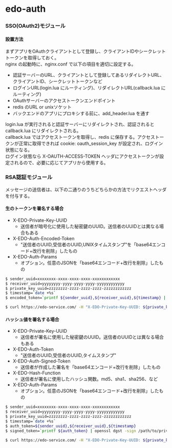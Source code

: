 edo-auth
=======

### SSO(OAuth2)モジュール

#### 設置方法

まずアプリをOAuthクライアントとして登録し、クライアントIDやシークレットトークンを取得しておく。  
nginx の起動時に、nginx.conf で以下の項目を適切に設定する。  

* 認証サーバーのURL、クライアントとして登録してあるリダイレクトURL、クライアントID、シークレットトークンなど  
* ログインURL(login.lua にルーティング)、リダイレクトURL(callback.lua にルーティング)  
* OAuthサーバーのアクセストークンエンドポイント  
* redis のURL or unixソケット  
* バックエンドのアプリにプロキシする前に、add_header.lua を通す  

login.lua が実行されると認証サーバーにリダイレクトされ、認証されると callback.lua にリダイレクトされる。  
callback.lua ではアクセストークンを取得し、redis に保存する。アクセストークンが正常に取得できれば cookie: oauth_session_key が設定され、ログイン状態になる。  
ログイン状態なら X-OAUTH-ACCESS-TOKEN ヘッダにアクセストークンが設定されるので、必要に応じてアプリから使用する。  

### RSA認証モジュール

メッセージの送信者は、以下の二通りのうちどちらかの方法でリクエストヘッダを付与する。  

#### 生のトークンを署名する場合

* X-EDO-Private-Key-UUID
  * 送信者が暗号化に使用した秘密鍵のUUID。送信者のUUIDとは異なる場合もある
* X-EDO-Auth-Encoded-Token
  * "送信者のUUID,受信者のUUID,UNIXタイムスタンプ"を「base64エンコード+改行を削除」したもの
* X-EDO-Auth-Params
  * オプション。任意のJSONを「base64エンコード+改行を削除」したもの

```sh
$ sender_uuid=xxxxxxxx-xxxx-xxxx-xxxx-xxxxxxxxxxxx
$ receiver_uuid=yyyyyyyy-yyyy-yyyy-yyyy-yyyyyyyyyyyy
$ private_key_uuid=zzzzzzzz-zzzz-zzzz-zzzz-zzzzzzzzzzzz
$ timestamp=`date +%s`
$ encoded_token=`printf ${sender_uuid},${receiver_uuid},${timestamp} | openssl rsautl -sign -inkey /path/to/private.key | openssl base64 | tr -d '\n'`

$ curl https://edo-service.com/ -H "X-EDO-Private-Key-UUID: ${private_key_uuid}" -H "X-EDO-Auth-Encoded-Token: ${encoded_token}" -H "X-EDO-Auth-Params: ..."
```

#### ハッシュ値を署名する場合

* X-EDO-Private-Key-UUID
  * 送信者が署名に使用した秘密鍵のUUID。送信者のUUIDとは異なる場合もある
* X-EDO-Auth-Token
  * "送信者のUUID,受信者のUUID,タイムスタンプ"
* X-EDO-Auth-Signed-Token
  * 送信者が作成した署名を「base64エンコード+改行を削除」したもの
* X-EDO-Hash-Function
  * 送信者が署名に使用したハッシュ関数。md5、sha1、sha256、など
* X-EDO-Auth-Params
  * オプション。任意のJSONを「base64エンコード+改行を削除」したもの

```sh
$ sender_uuid=xxxxxxxx-xxxx-xxxx-xxxx-xxxxxxxxxxxx
$ receiver_uuid=yyyyyyyy-yyyy-yyyy-yyyy-yyyyyyyyyyyy
$ private_key_uuid=zzzzzzzz-zzzz-zzzz-zzzz-zzzzzzzzzzzz
$ timestamp=`date +%s`
$ auth_token=${sender_uuid},${receiver_uuid},${timestamp}
$ signed_token=`printf ${auth_token} | openssl dgst -sign /path/to/private.key -sha256 | openssl base64 | tr -d '\n'`

$ curl https://edo-service.com/ -H "X-EDO-Private-Key-UUID: ${private_key_uuid}" -H "X-EDO-Auth-Token: ${auth_token}" -H "X-EDO-Auth-Signed-Token: ${signed_token}" -H "X-EDO-Hash-Function: sha256" -H "X-EDO-Auth-Params: ..."
```

